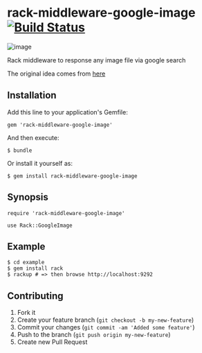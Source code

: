 # rack-middleware-google-image [![Build Status](https://secure.travis-ci.org/banyan/rack-middleware-google-image.png)](http://travis-ci.org/banyan/rack-middleware-google-image)

![image](http://i.imgur.com/LEnwb.png?1)

Rack middleware to response any image file via google search

The original idea comes from [here](http://kimoto.hatenablog.com/entry/2012/05/06/113043)

## Installation

Add this line to your application's Gemfile:

    gem 'rack-middleware-google-image'

And then execute:

    $ bundle

Or install it yourself as:

    $ gem install rack-middleware-google-image

## Synopsis

    require 'rack-middleware-google-image'

    use Rack::GoogleImage

## Example

    $ cd example
    $ gem install rack
    $ rackup # => then browse http://localhost:9292

## Contributing

1. Fork it
2. Create your feature branch (`git checkout -b my-new-feature`)
3. Commit your changes (`git commit -am 'Added some feature'`)
4. Push to the branch (`git push origin my-new-feature`)
5. Create new Pull Request
